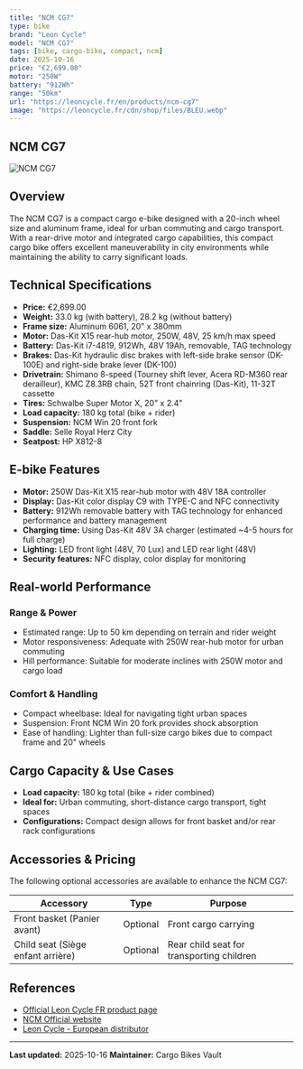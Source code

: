 ```yaml
---
title: "NCM CG7"
type: bike
brand: "Leon Cycle"
model: "NCM CG7"
tags: [bike, cargo-bike, compact, ncm]
date: 2025-10-16
price: "€2,699.00"
motor: "250W"
battery: "912Wh"
range: "50km"
url: "https://leoncycle.fr/en/products/ncm-cg7"
image: "https://leoncycle.fr/cdn/shop/files/BLEU.webp"
---
```


## NCM CG7

![NCM CG7](https://leoncycle.fr/cdn/shop/files/BLEU.webp)

## Overview

The NCM CG7 is a compact cargo e-bike designed with a 20-inch wheel size and aluminum frame, ideal for urban commuting and cargo transport. With a rear-drive motor and integrated cargo capabilities, this compact cargo bike offers excellent maneuverability in city environments while maintaining the ability to carry significant loads.

## Technical Specifications

<!-- BIKE_SPECS_TABLE_START -->
<!-- BIKE_SPECS_TABLE_END -->

- **Price:** €2,699.00
- **Weight:** 33.0 kg (with battery), 28.2 kg (without battery)
- **Frame size:** Aluminum 6061, 20" x 380mm
- **Motor:** Das-Kit X15 rear-hub motor, 250W, 48V, 25 km/h max speed
- **Battery:** Das-Kit i7-4819, 912Wh, 48V 19Ah, removable, TAG technology
- **Brakes:** Das-Kit hydraulic disc brakes with left-side brake sensor (DK-100E) and right-side brake lever (DK-100)
- **Drivetrain:** Shimano 8-speed (Tourney shift lever, Acera RD-M360 rear derailleur), KMC Z8.3RB chain, 52T front chainring (Das-Kit), 11-32T cassette
- **Tires:** Schwalbe Super Motor X, 20" x 2.4"
- **Load capacity:** 180 kg total (bike + rider)
- **Suspension:** NCM Win 20 front fork
- **Saddle:** Selle Royal Herz City
- **Seatpost:** HP X812-8

## E-bike Features

- **Motor:** 250W Das-Kit X15 rear-hub motor with 48V 18A controller
- **Display:** Das-Kit color display C9 with TYPE-C and NFC connectivity
- **Battery:** 912Wh removable battery with TAG technology for enhanced performance and battery management
- **Charging time:** Using Das-Kit 48V 3A charger (estimated ~4-5 hours for full charge)
- **Lighting:** LED front light (48V, 70 Lux) and LED rear light (48V)
- **Security features:** NFC display, color display for monitoring

## Real-world Performance

### Range & Power

- Estimated range: Up to 50 km depending on terrain and rider weight
- Motor responsiveness: Adequate with 250W rear-hub motor for urban commuting
- Hill performance: Suitable for moderate inclines with 250W motor and cargo load

### Comfort & Handling

- Compact wheelbase: Ideal for navigating tight urban spaces
- Suspension: Front NCM Win 20 fork provides shock absorption
- Ease of handling: Lighter than full-size cargo bikes due to compact frame and 20" wheels

## Cargo Capacity & Use Cases

- **Load capacity:** 180 kg total (bike + rider combined)
- **Ideal for:** Urban commuting, short-distance cargo transport, tight spaces
- **Configurations:** Compact design allows for front basket and/or rear rack configurations

## Accessories & Pricing

The following optional accessories are available to enhance the NCM CG7:

| Accessory                         | Type     | Purpose                                   |
| --------------------------------- | -------- | ----------------------------------------- |
| Front basket (Panier avant)       | Optional | Front cargo carrying                      |
| Child seat (Siège enfant arrière) | Optional | Rear child seat for transporting children |

## References

- [Official Leon Cycle FR product page](https://leoncycle.fr/en/products/ncm-cg7)
- [NCM Official website](https://ncmbikes.cn/)
- [Leon Cycle - European distributor](https://leoncycle.fr/en)

---

**Last updated:** 2025-10-16
**Maintainer:** Cargo Bikes Vault
